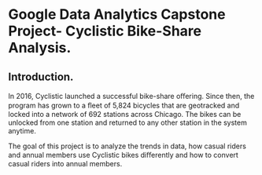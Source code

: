 # Google Data Analytics Capstone Project- Cyclistic Bike-Share Analysis.

## Introduction.

In 2016, Cyclistic launched a successful bike-share oﬀering. Since then, the program has grown to a ﬂeet of 5,824 bicycles that are geotracked and locked into a network of 692 stations across Chicago. The bikes can be unlocked from one station and returned to any other station in the system anytime.

The goal of this project is to analyze the trends in data, how casual riders and annual members use Cyclistic bikes diﬀerently and how to convert casual riders into annual members.

